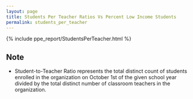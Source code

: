 ```yaml
---
layout: page
title: Students Per Teacher Ratios Vs Percent Low Income Students
permalink: students_per_teacher
---
```



{% include ppe_report/StudentsPerTeacher.html %}

## Note
- Student-to-Teacher Ratio represents the total distinct count of students enrolled in the organization on October 1st of the given school year divided by the total distinct number of classroom teachers in the organization.


